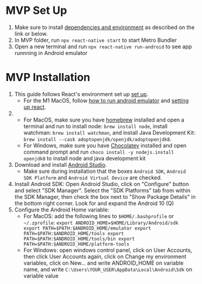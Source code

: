 # MVP Set Up

1.  Make sure to install [dependencies and environment](https://reactnative.dev/docs/environment-setup) as described on the link or below. 
2. In MVP folder, run `npx react-native start` to start Metro Bundler
3. Open a new terminal and run `npx react-native run-android` to see app runnning in Android emulator

# MVP Installation

1. This guide follows React's environment set up [set up](https://reactnative.dev/docs/environment-setup).
	- For the M1 MacOS, follow [how to run android emulator](https://blog.inkdrop.info/running-a-react-native-app-on-android-emulator-in-m1-mac-76a16348d1e4) and [setting up react](https://dev.to/ravics09/setup-react-native-and-run-app-on-mac-m1-32kk).
2. 
	- For MacOS, make sure you have [homebrew](https://brew.sh/) installed and open a terminal and run to install node: `brew install node`, install watchman: `brew install watchman`, and  install Java Development Kit: `brew install --cask adoptopenjdk/openjdk/adoptopenjdk8`.
	- For Windows, make sure you have [Chocolatey](https://chocolatey.org/) installed and open command prompt and run  `choco install -y nodejs.install openjdk8` to install node and java development kit
3. Download and install [Android Studio](https://developer.android.com/studio/index.html).
	- Make sure during installation that the boxes `Android SDK`, `Android SDK Platform` and `Android Virtual Device` are checked. 
4. Install Android SDK: Open Android Studio, click on "Configure" button and select "SDK Manager". Select the "SDK Platforms" tab from within the SDK Manager, then check the box next to "Show Package Details" in the bottom right corner. Look for and expand the Android 10 (Q)
5. Configure the Android Home variable: 
	- For MacOS: add the following lines to `$HOME/.bashprofile` or `~/.zprofile`: 
	`export ANDROID_HOME=$HOME/Library/Android/sdk
	export PATH=$PATH:$ANDROID_HOME/emulator
	export PATH=$PATH:$ANDROID_HOME/tools
	export PATH=$PATH:$ANDROID_HOME/tools/bin
	export PATH=$PATH:$ANDROID_HOME/platform-tools`
	- For Windows: open windows control panel, click on User Accounts, then click User Accounts again, click on Change my environment variables, click on New... and write ANDROID_HOME on variable name, and  write `C:\Users\YOUR_USER\AppData\Local\Android\Sdk` on variable value

